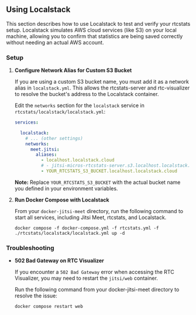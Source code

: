 ## Using Localstack

This section describes how to use Localstack to test and verify your rtcstats setup. Localstack simulates AWS cloud services (like S3) on your local machine, allowing you to confirm that statistics are being saved correctly without needing an actual AWS account.

### Setup


1. **Configure Network Alias for Custom S3 Bucket**

    If you are using a custom S3 bucket name, you must add it as a network alias in `localstack.yml`. This allows the rtcstats-server and rtc-visualizer to resolve the bucket's address to the Localstack container.

    Edit the `networks` section for the `localstack` service in `rtcstats/localstack/localstack.yml`:
    ```yml
    services:

      localstack:
        # ... (other settings)
        networks:
          meet.jitsi:
            aliases:
              - localhost.localstack.cloud
              # - jitsi-micros-rtcstats-server.s3.localhost.localstack.cloud # Default example
              - YOUR_RTCSTATS_S3_BUCKET.localhost.localstack.cloud
    ```
    **Note:** Replace `YOUR_RTCSTATS_S3_BUCKET` with the actual bucket name you defined in your environment variables.


2. **Run Docker Compose with Localstack**

    From your `docker-jitsi-meet` directory, run the following command to start all services, including Jitsi Meet, rtcstats, and Localstack.
    ```shell
    docker compose -f docker-compose.yml -f rtcstats.yml -f ./rtcstats/localstack/localstack.yml up -d
    ```


### Troubleshooting

- **502 Bad Gateway on RTC Visualizer**

  If you encounter a `502 Bad Gateway` error when accessing the RTC Visualizer, you may need to restart the `jitsi/web` container.

  Run the following command from your docker-jitsi-meet directory to resolve the issue:
  ```shell
  docker compose restart web
  ```
